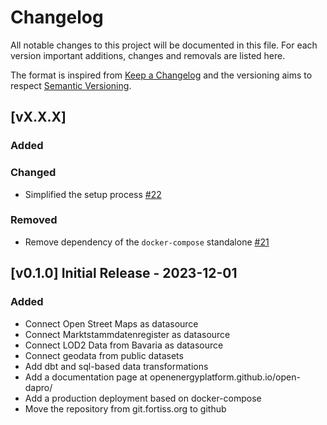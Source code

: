 # Changelog

All notable changes to this project will be documented in this file.
For each version important additions, changes and removals are listed here. 

The format is inspired from [Keep a Changelog](http://keepachangelog.com/en/1.0.0/)
and the versioning aims to respect [Semantic Versioning](http://semver.org/spec/v2.0.0.html).

## [vX.X.X]
### Added
### Changed
- Simplified the setup process [#22](https://github.com/OpenEnergyPlatform/open-dapro/pull/22)
### Removed
- Remove dependency of the `docker-compose` standalone [#21](https://github.com/OpenEnergyPlatform/open-dapro/pull/21)


## [v0.1.0] Initial Release - 2023-12-01
### Added
- Connect Open Street Maps as datasource
- Connect Marktstammdatenregister as datasource
- Connect LOD2 Data from Bavaria as datasource
- Connect geodata from public datasets
- Add dbt and sql-based data transformations
- Add a documentation page at openenergyplatform.github.io/open-dapro/
- Add a production deployment based on docker-compose
- Move the repository from git.fortiss.org to github



